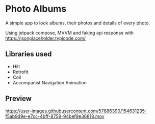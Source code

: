 # Photo Albums

A simple app to look albums, their photos and details of every photo.

Using jetpack compose, MVVM and faking api response with https://jsonplaceholder.typicode.com/ 

## Libraries used
- Hilt
- Retrofit
- Coil 
- Accompanist Navigation Animation


## Preview

https://user-images.githubusercontent.com/57886390/154631235-f5ab9d9e-e7cc-4bff-8759-94bef9e36818.mov


